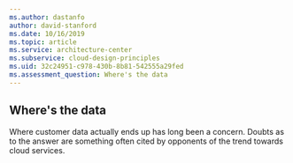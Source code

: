 ```yaml
---
ms.author: dastanfo
author: david-stanford
ms.date: 10/16/2019
ms.topic: article
ms.service: architecture-center
ms.subservice: cloud-design-principles
ms.uid: 32c24951-c978-430b-8b81-542555a29fed
ms.assessment_question: Where's the data
---
```

## Where's the data

Where customer data actually ends up has long been a concern. Doubts as to the answer are something often cited by opponents of the trend towards cloud services.
